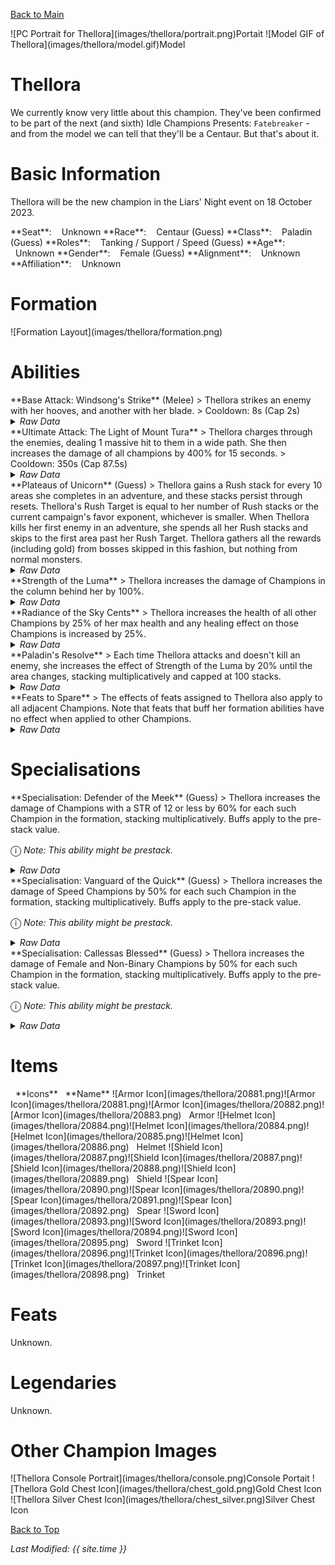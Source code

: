 [Back to Main](index.md)

<span class="championPortraitsRow">
    <span class="championPortraitsImage">
        ![PC Portrait for Thellora](images/thellora/portrait.png)Portait
    </span>
    <span class="championPortraitsImage">
        ![Model GIF of Thellora](images/thellora/model.gif)Model
    </span>
</span>

# Thellora

We currently know very little about this champion. They've been confirmed to be part of the next (and sixth) Idle Champions Presents: `Fatebreaker` - and from the model we can tell that they'll be a Centaur. But that's about it.

# Basic Information

Thellora will be the new champion in the Liars' Night event on 18 October 2023.

<span class="champStatsTableColumn">
    <span class="champStatsTableRow">
        <span class="champStatsTableInfoHeader">
            <span style="margin-right:4px;">**Seat**:</span>
        </span>
        <span class="champStatsTableInfoSmall">
            <span style="margin-left:8px;">Unknown</span>
        </span>
    </span>
    <span class="champStatsTableRow">
        <span class="champStatsTableInfoHeader">
            <span style="margin-right:4px;">**Race**:</span>
        </span>
        <span class="champStatsTableInfoSmall">
            <span style="margin-left:8px;">Centaur (Guess)</span>
        </span>
    </span>
    <span class="champStatsTableRow">
        <span class="champStatsTableInfoHeader">
            <span style="margin-right:4px;">**Class**:</span>
        </span>
        <span class="champStatsTableInfoSmall">
            <span style="margin-left:8px;">Paladin (Guess)</span>
        </span>
    </span>
    <span class="champStatsTableRow">
        <span class="champStatsTableInfoHeader">
            <span style="margin-right:4px;">**Roles**:</span>
        </span>
        <span class="champStatsTableInfoSmall">
            <span style="margin-left:8px;">Tanking / Support / Speed (Guess)</span>
        </span>
    </span>
    <span class="champStatsTableRow">
        <span class="champStatsTableInfoHeader">
            <span style="margin-right:4px;">**Age**:</span>
        </span>
        <span class="champStatsTableInfoSmall">
            <span style="margin-left:8px;">Unknown</span>
        </span>
    </span>
    <span class="champStatsTableRow">
        <span class="champStatsTableInfoHeader">
            <span style="margin-right:4px;">**Gender**:</span>
        </span>
        <span class="champStatsTableInfoSmall">
            <span style="margin-left:8px;">Female (Guess)</span>
        </span>
    </span>
    <span class="champStatsTableRow">
        <span class="champStatsTableInfoHeader">
            <span style="margin-right:4px;">**Alignment**:</span>
        </span>
        <span class="champStatsTableInfoSmall">
            <span style="margin-left:8px;">Unknown</span>
        </span>
    </span>
    <span class="champStatsTableRow">
        <span class="champStatsTableInfoHeader">
            <span style="margin-right:4px;">**Affiliation**:</span>
        </span>
        <span class="champStatsTableInfoSmall">
            <span style="margin-left:8px;">Unknown</span>
        </span>
    </span>
</span>

# Formation

<span class="formationBorder">
    ![Formation Layout](images/thellora/formation.png)
</span>

# Abilities

<div markdown="1" class="abilityBorder"><div markdown="1" class="abilityBorderInner">
**Base Attack: Windsong's Strike** (Melee)
> Thellora strikes an enemy with her hooves, and another with her blade.  
> Cooldown: 8s (Cap 2s)
<details><summary><em>Raw Data</em></summary>
<p>
<pre>
{
    "description": "Thellora strikes an enemy with her hooves, and another with her blade.",
    "long_description": "",
    "damage_modifier": 1,
    "damage_types": ["melee"],
    "graphic_id": 0,
    "target": "front",
    "aoe_radius": 0,
    "tags": ["melee"],
    "num_targets": 1,
    "animations": [{
        "target_offset": [
            -75,
            0
        ],
        "special_melee": "thellora",
        "type": "melee_attack"
    }],
    "name": "Windsong's Strike",
    "cooldown": 8,
    "id": 687
}
</pre>
</p>
</details>
</div></div>

<div markdown="1" class="abilityBorder"><div markdown="1" class="abilityBorderInner">
**Ultimate Attack: The Light of Mount Tura**
> Thellora charges through the enemies, dealing 1 massive hit to them in a wide path. She then increases the damage of all champions by 400% for 15 seconds.  
> Cooldown: 350s (Cap 87.5s)
<details><summary><em>Raw Data</em></summary>
<p>
<pre>
{
    "description": "Thellora charges through the enemies, and then increases the damage of all champions for a short while.",
    "long_description": "Thellora charges through the enemies, dealing 1 massive hit to them in a wide path. She then increases the damage of all champions by 400% for 15 seconds.",
    "damage_modifier": 0.03,
    "damage_types": ["melee"],
    "graphic_id": 20868,
    "target": "all",
    "aoe_radius": 0,
    "tags": [
        "melee",
        "ultimate"
    ],
    "num_targets": 0,
    "animations": [{
        "target_offset": [
            -75,
            0
        ],
        "ultimate": "thellora",
        "type": "ultimate_attack"
    }],
    "name": "The Light of Mount Tura",
    "cooldown": 350,
    "id": 688
}
</pre>
</p>
</details>
</div></div>

<div markdown="1" class="abilityBorder"><div markdown="1" class="abilityBorderInner">
**Plateaus of Unicorn** (Guess)
> Thellora gains a Rush stack for every 10 areas she completes in an adventure, and these stacks persist through resets. Thellora's Rush Target is equal to her number of Rush stacks or the current campaign's favor exponent, whichever is smaller. When Thellora kills her first enemy in an adventure, she spends all her Rush stacks and skips to the first area past her Rush Target. Thellora gathers all the rewards (including gold) from bosses skipped in this fashion, but nothing from normal monsters.
<details><summary><em>Raw Data</em></summary>
<p>
<pre>
{
    "effect_keys": [
        {"effect_string": "thellora_plateaus_of_unicorn_run,10"},
        {"effect_string": "max_exponent_mult,100"}
    ],
    "requirements": "",
    "description": {
        "pre": "Thellora gains a Rush stack for every $(amount) areas she completes in an adventure, and these stacks persist through resets. Thellora's Rush Target is equal to her number of Rush stacks or the current campaign's favor exponent, whichever is smaller. When Thellora kills her first enemy in an adventure, she spends all her Rush stacks and skips to the first area past her Rush Target. Thellora gathers all the rewards (including gold) from bosses skipped in this fashion, but nothing from normal monsters.",
        "conditions": [{
            "condition": "not static_desc",
            "desc": "^^$thellora_plateaus_of_unicorn_run_desc"
        }]
    },
    "id": 1685,
    "flavour_text": "",
    "graphic_id": 0,
    "properties": {
        "indexed_effect_properties": true,
        "is_formation_ability": true,
        "default_bonus_index": 0,
        "owner_use_outgoing_description": true,
        "formation_circle_icon": false,
        "per_effect_index_bonuses": true
    }
}
</pre>
</p>
</details>
</div></div>

<div markdown="1" class="abilityBorder"><div markdown="1" class="abilityBorderInner">
**Strength of the Luma**
> Thellora increases the damage of Champions in the column behind her by 100%.
<details><summary><em>Raw Data</em></summary>
<p>
<pre>
{
    "effect_keys": [{
        "effect_string": "hero_dps_multiplier_mult,100",
        "targets": ["prev_col"]
    }],
    "requirements": "",
    "description": {"desc": "Thellora increases the damage of Champions in the column behind her by $(amount)%."},
    "id": 1686,
    "flavour_text": "",
    "graphic_id": 20864,
    "properties": {
        "is_formation_ability": true,
        "owner_use_outgoing_description": true
    }
}
</pre>
</p>
</details>
</div></div>

<div markdown="1" class="abilityBorder"><div markdown="1" class="abilityBorderInner">
**Radiance of the Sky Cents**
> Thellora increases the health of all other Champions by 25% of her max health and any healing effect on those Champions is increased by 25%.
<details><summary><em>Raw Data</em></summary>
<p>
<pre>
{
    "effect_keys": [
        {
            "off_when_benched": true,
            "effect_string": "increase_health_by_source_percent,25",
            "targets": ["other"]
        },
        {
            "off_when_benched": true,
            "effect_string": "healing_add_mult,25",
            "targets": ["all"]
        }
    ],
    "requirements": "",
    "description": {"desc": "Thellora increases the health of all other Champions by $(amount)% of her max health and any healing effect on those Champions is increased by $(amount___2)%."},
    "id": 1687,
    "flavour_text": "",
    "graphic_id": 20863,
    "properties": {
        "indexed_effect_properties": true,
        "is_formation_ability": true,
        "default_bonus_index": 0,
        "owner_use_outgoing_description": true,
        "per_effect_index_bonuses": true
    }
}
</pre>
</p>
</details>
</div></div>

<div markdown="1" class="abilityBorder"><div markdown="1" class="abilityBorderInner">
**Paladin's Resolve**
> Each time Thellora attacks and doesn't kill an enemy, she increases the effect of Strength of the Luma by 20% until the area changes, stacking multiplicatively and capped at 100 stacks.
<details><summary><em>Raw Data</em></summary>
<p>
<pre>
{
    "effect_keys": [{
        "stack_title": "Stacks",
        "stacks_multiply": true,
        "total_title": "Stack Bonus",
        "off_when_benched": true,
        "show_bonus": true,
        "effect_string": "buff_upgrade,20,12978",
        "more_triggers": [{
            "action": {"type": "reset_stacks"},
            "trigger": "area_changed"
        }],
        "max_stacks": 100,
        "stacks_on_trigger": "hero_attack_ended_no_kill"
    }],
    "requirements": "",
    "description": {"desc": "Each time Thellora attacks and doesn't kill an enemy, she increases the effect of Strength of the Luma by $(not_buffed amount)% until the area changes, stacking multiplicatively and capped at $(max_stacks) stacks."},
    "id": 1688,
    "flavour_text": "",
    "graphic_id": 20862,
    "properties": {
        "is_formation_ability": true,
        "owner_use_outgoing_description": true
    }
}
</pre>
</p>
</details>
</div></div>

<div markdown="1" class="abilityBorder"><div markdown="1" class="abilityBorderInner">
**Feats to Spare**
> The effects of feats assigned to Thellora also apply to all adjacent Champions. Note that feats that buff her formation abilities have no effect when applied to other Champions.
<details><summary><em>Raw Data</em></summary>
<p>
<pre>
{
    "effect_keys": [{
        "off_when_benched": true,
        "effect_string": "apply_feats_positionally",
        "targets": ["adj"]
    }],
    "requirements": "",
    "description": {
        "pre": "The effects of feats assigned to Thellora also apply to all adjacent Champions. Note that feats that buff her formation abilities have no effect when applied to other Champions.",
        "conditions": [{
            "condition": "not static_desc",
            "desc": "^^$apply_feats_positionally"
        }]
    },
    "id": 1689,
    "flavour_text": "",
    "graphic_id": 20861,
    "properties": {
        "is_formation_ability": true,
        "owner_use_outgoing_description": true
    }
}
</pre>
</p>
</details>
</div></div>

# Specialisations

<div markdown="1" class="abilityBorder"><div markdown="1" class="abilityBorderInner">
**Specialisation: Defender of the Meek** (Guess)
> Thellora increases the damage of Champions with a STR of 12 or less by 60% for each such Champion in the formation, stacking multiplicatively. Buffs apply to the pre-stack value.

<span style="font-size:1.2em;">ⓘ</span> *Note: This ability might be prestack.*
<details><summary><em>Raw Data</em></summary>
<p>
<pre>
{
    "effect_keys": [
        {
            "off_when_benched": true,
            "effect_string": "pre_stack_amount,60",
            "skip_effect_key_desc": true
        },
        {
            "amount_updated_listeners": [
                "slot_changed",
                "feat_changed"
            ],
            "stacks_multiply": true,
            "formation_arrows_for_effected_only": true,
            "amount_func": "mult",
            "stack_func": "per_hero_attribute",
            "use_computed_amount_for_description": true,
            "effect_string": "hero_dps_multiplier_mult,0",
            "targets": ["all_slots"],
            "amount_expr": "upgrade_amount(12982,0)",
            "off_when_benched": true,
            "show_bonus": true,
            "min_stat_amount": 12,
            "per_hero_expr": "clamp(min_stat_amount+1-str,0,1)",
            "filter_targets": [{
                "expr": "STR<=12",
                "type": "stat_score"
            }]
        }
    ],
    "requirements": "",
    "description": {"desc": "Thellora increases the damage of Champions with a STR of $(min_stat_amount___2) or less by $(amount)% for each such Champion in the formation, stacking multiplicatively. Buffs apply to the pre-stack value."},
    "id": 1690,
    "flavour_text": "",
    "graphic_id": 21002,
    "properties": {
        "indexed_effect_properties": true,
        "is_formation_ability": true,
        "spec_option_post_apply_info": "Qualified Champions: $num_targets___2",
        "default_bonus_index": 0,
        "owner_use_outgoing_description": true,
        "per_effect_index_bonuses": true
    }
}
</pre>
</p>
</details>
</div></div>

<div markdown="1" class="abilityBorder"><div markdown="1" class="abilityBorderInner">
**Specialisation: Vanguard of the Quick** (Guess)
> Thellora increases the damage of Speed Champions by 50% for each such Champion in the formation, stacking multiplicatively. Buffs apply to the pre-stack value.

<span style="font-size:1.2em;">ⓘ</span> *Note: This ability might be prestack.*
<details><summary><em>Raw Data</em></summary>
<p>
<pre>
{
    "effect_keys": [
        {
            "off_when_benched": true,
            "effect_string": "pre_stack_amount,50",
            "skip_effect_key_desc": true
        },
        {
            "amount_updated_listeners": [
                "slot_changed",
                "feat_changed"
            ],
            "stacks_multiply": true,
            "formation_arrows_for_effected_only": true,
            "amount_func": "mult",
            "stack_func": "per_hero_attribute",
            "use_computed_amount_for_description": true,
            "effect_string": "hero_dps_multiplier_mult,0",
            "targets": ["all_slots"],
            "amount_expr": "upgrade_amount(12983,0)",
            "off_when_benched": true,
            "show_bonus": true,
            "per_hero_expr": "has_tag_speed",
            "filter_targets": [{
                "type": "by_tags",
                "tags": "speed"
            }]
        }
    ],
    "requirements": "",
    "description": {"desc": "Thellora increases the damage of Speed Champions by $(amount)% for each such Champion in the formation, stacking multiplicatively. Buffs apply to the pre-stack value."},
    "id": 1691,
    "flavour_text": "",
    "graphic_id": 21003,
    "properties": {
        "indexed_effect_properties": true,
        "is_formation_ability": true,
        "spec_option_post_apply_info": "Qualified Champions: $num_targets___2",
        "default_bonus_index": 0,
        "owner_use_outgoing_description": true,
        "per_effect_index_bonuses": true
    }
}
</pre>
</p>
</details>
</div></div>

<div markdown="1" class="abilityBorder"><div markdown="1" class="abilityBorderInner">
**Specialisation: Callessas Blessed** (Guess)
> Thellora increases the damage of Female and Non-Binary Champions by 50% for each such Champion in the formation, stacking multiplicatively. Buffs apply to the pre-stack value.

<span style="font-size:1.2em;">ⓘ</span> *Note: This ability might be prestack.*
<details><summary><em>Raw Data</em></summary>
<p>
<pre>
{
    "effect_keys": [
        {
            "off_when_benched": true,
            "effect_string": "pre_stack_amount,50",
            "skip_effect_key_desc": true
        },
        {
            "amount_updated_listeners": [
                "slot_changed",
                "feat_changed"
            ],
            "stacks_multiply": true,
            "formation_arrows_for_effected_only": true,
            "amount_func": "mult",
            "stack_func": "per_hero_attribute",
            "use_computed_amount_for_description": true,
            "effect_string": "hero_dps_multiplier_mult,0",
            "targets": ["all_slots"],
            "amount_expr": "upgrade_amount(12984,0)",
            "off_when_benched": true,
            "show_bonus": true,
            "per_hero_expr": "has_tag_female||(!has_tag_female&&!has_tag_male)",
            "filter_targets": [{
                "type": "by_tags",
                "tags": "female|(!female^!male)"
            }]
        }
    ],
    "requirements": "",
    "description": {"desc": "Thellora increases the damage of Female and Non-Binary Champions by $(amount)% for each such Champion in the formation, stacking multiplicatively. Buffs apply to the pre-stack value."},
    "id": 1692,
    "flavour_text": "",
    "graphic_id": 21001,
    "properties": {
        "indexed_effect_properties": true,
        "is_formation_ability": true,
        "spec_option_post_apply_info": "Qualified Champions: $num_targets___2",
        "default_bonus_index": 0,
        "owner_use_outgoing_description": true,
        "per_effect_index_bonuses": true
    }
}
</pre>
</p>
</details>
</div></div>

# Items

<span class="itemTableColumn">
    <span class="itemTableRowHeader">
        <span class="itemTableIcon" style="align-items:center;">
            <span style="margin-left:8px;">**Icons**</span>
        </span>
        <span class="itemTableNameSmall">
            <span style="margin-left: 8px;">**Name**</span>
        </span>
    </span>
    <span class="itemTableRow">
        <span class="itemTableIcon" style="align-items:center;">
            <span class="itemTableIcon1">![Armor Icon](images/thellora/20881.png)</span><span class="itemTableIcon2">![Armor Icon](images/thellora/20881.png)</span><span class="itemTableIcon3">![Armor Icon](images/thellora/20882.png)</span><span class="itemTableIcon4">![Armor Icon](images/thellora/20883.png)</span>
        </span>
        <span class="itemTableNameSmall">
            <span style="margin-left: 8px;">Armor</span>
        </span>
    </span>
    <span class="itemTableRow">
        <span class="itemTableIcon" style="align-items:center;">
            <span class="itemTableIcon1">![Helmet Icon](images/thellora/20884.png)</span><span class="itemTableIcon2">![Helmet Icon](images/thellora/20884.png)</span><span class="itemTableIcon3">![Helmet Icon](images/thellora/20885.png)</span><span class="itemTableIcon4">![Helmet Icon](images/thellora/20886.png)</span>
        </span>
        <span class="itemTableNameSmall">
            <span style="margin-left: 8px;">Helmet</span>
        </span>
    </span>
    <span class="itemTableRow">
        <span class="itemTableIcon" style="align-items:center;">
            <span class="itemTableIcon1">![Shield Icon](images/thellora/20887.png)</span><span class="itemTableIcon2">![Shield Icon](images/thellora/20887.png)</span><span class="itemTableIcon3">![Shield Icon](images/thellora/20888.png)</span><span class="itemTableIcon4">![Shield Icon](images/thellora/20889.png)</span>
        </span>
        <span class="itemTableNameSmall">
            <span style="margin-left: 8px;">Shield</span>
        </span>
    </span>
    <span class="itemTableRow">
        <span class="itemTableIcon" style="align-items:center;">
            <span class="itemTableIcon1">![Spear Icon](images/thellora/20890.png)</span><span class="itemTableIcon2">![Spear Icon](images/thellora/20890.png)</span><span class="itemTableIcon3">![Spear Icon](images/thellora/20891.png)</span><span class="itemTableIcon4">![Spear Icon](images/thellora/20892.png)</span>
        </span>
        <span class="itemTableNameSmall">
            <span style="margin-left: 8px;">Spear</span>
        </span>
    </span>
    <span class="itemTableRow">
        <span class="itemTableIcon" style="align-items:center;">
            <span class="itemTableIcon1">![Sword Icon](images/thellora/20893.png)</span><span class="itemTableIcon2">![Sword Icon](images/thellora/20893.png)</span><span class="itemTableIcon3">![Sword Icon](images/thellora/20894.png)</span><span class="itemTableIcon4">![Sword Icon](images/thellora/20895.png)</span>
        </span>
        <span class="itemTableNameSmall">
            <span style="margin-left: 8px;">Sword</span>
        </span>
    </span>
    <span class="itemTableRow">
        <span class="itemTableIcon" style="align-items:center;">
            <span class="itemTableIcon1">![Trinket Icon](images/thellora/20896.png)</span><span class="itemTableIcon2">![Trinket Icon](images/thellora/20896.png)</span><span class="itemTableIcon3">![Trinket Icon](images/thellora/20897.png)</span><span class="itemTableIcon4">![Trinket Icon](images/thellora/20898.png)</span>
        </span>
        <span class="itemTableNameSmall">
            <span style="margin-left: 8px;">Trinket</span>
        </span>
    </span>
</span>

# Feats

Unknown.

# Legendaries

Unknown.

# Other Champion Images

<span class="championImagesColumn">
    <span class="championImagesRow">
        <span class="championImagesPortrait">
            ![Thellora Console Portrait](images/thellora/console.png)Console Portait
        </span>
    </span>
    <span class="championImagesRow">
        <span class="championImagesChests">
            ![Thellora Gold Chest Icon](images/thellora/chest_gold.png)Gold Chest Icon
        </span>
        <span class="championImagesChests">
            ![Thellora Silver Chest Icon](images/thellora/chest_silver.png)Silver Chest Icon
        </span>
    </span>
</span>

[Back to Top](#top)

*Last Modified: {{ site.time }}*
